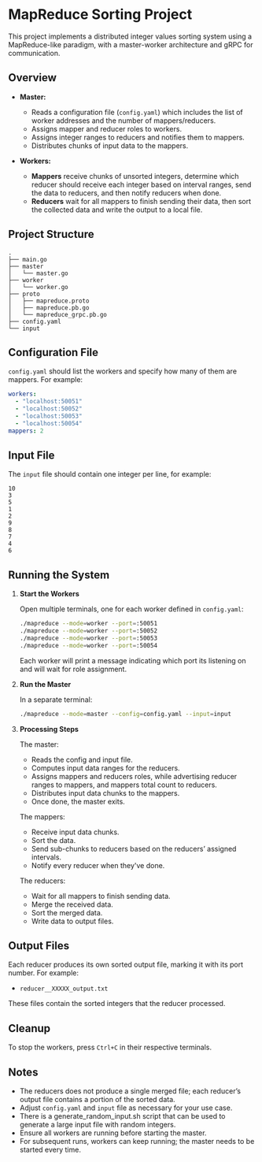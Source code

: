 # MapReduce Sorting Project

This project implements a distributed integer values sorting system using a MapReduce-like paradigm, with a master-worker architecture and gRPC for communication.

## Overview

- **Master:**
    - Reads a configuration file (`config.yaml`) which includes the list of worker addresses and the number of mappers/reducers.
    - Assigns mapper and reducer roles to workers.
    - Assigns integer ranges to reducers and notifies them to mappers.
    - Distributes chunks of input data to the mappers.

- **Workers:**
    - **Mappers** receive chunks of unsorted integers, determine which reducer should receive each integer based on interval ranges, send the data to reducers, and then notify reducers when done.
    - **Reducers** wait for all mappers to finish sending their data, then sort the collected data and write the output to a local file.

## Project Structure

```
.
├── main.go
├── master
│   └── master.go
├── worker
│   └── worker.go
├── proto
│   ├── mapreduce.proto
│   ├── mapreduce.pb.go
│   └── mapreduce_grpc.pb.go
├── config.yaml
└── input
```

## Configuration File

`config.yaml` should list the workers and specify how many of them are mappers. For example:
```yaml
workers:
  - "localhost:50051"
  - "localhost:50052"
  - "localhost:50053"
  - "localhost:50054"
mappers: 2
```

## Input File

The `input` file should contain one integer per line, for example:
```
10
3
5
1
2
9
8
7
4
6
```

## Running the System

1. **Start the Workers**

   Open multiple terminals, one for each worker defined in `config.yaml`:
   ```bash
   ./mapreduce --mode=worker --port=:50051
   ./mapreduce --mode=worker --port=:50052
   ./mapreduce --mode=worker --port=:50053
   ./mapreduce --mode=worker --port=:50054
   ```

   Each worker will print a message indicating which port its listening on and will wait for role assignment.

2. **Run the Master**

   In a separate terminal:
   ```bash
   ./mapreduce --mode=master --config=config.yaml --input=input
   ```

3. **Processing Steps**

   The master:
    - Reads the config and input file.
    - Computes input data ranges for the reducers.
    - Assigns mappers and reducers roles, while advertising reducer ranges to mappers, and mappers total count to reducers.
    - Distributes input data chunks to the mappers.
    - Once done, the master exits.
   
   The mappers:
    - Receive input data chunks.
    - Sort the data.
    - Send sub-chunks to reducers based on the reducers’ assigned intervals.
    - Notify every reducer when they've done.

   The reducers:
    - Wait for all mappers to finish sending data.
    - Merge the received data.
    - Sort the merged data.
    - Write data to output files.

## Output Files

Each reducer produces its own sorted output file, marking it with its port number. For example:
- `reducer__XXXXX_output.txt`

These files contain the sorted integers that the reducer processed.

## Cleanup

To stop the workers, press `Ctrl+C` in their respective terminals.

## Notes

- The reducers does not produce a single merged file; each reducer’s output file contains a portion of the sorted data.
- Adjust `config.yaml` and `input` file as necessary for your use case.
- There is a generate_random_input.sh script that can be used to generate a large input file with random integers.
- Ensure all workers are running before starting the master.
- For subsequent runs, workers can keep running; the master needs to be started every time.